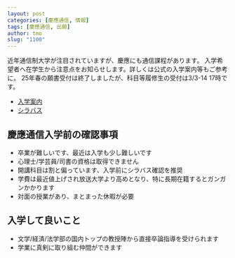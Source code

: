 ```yaml
---
layout: post
categories: [慶應通信, 情報]
tags: [慶應通信, 出願]
author: tmo
slug: "1100"
---
```

近年通信制大学が注目されていますが、慶應にも通信課程があります。
入学希望者へ在学生から注意点をお知らせします。詳しくは公式の入学案内等もご参考に。
25年春の願書受付は終了しましたが、科目等履修生の受付は3/3-14 17時です。
* [入学案内](https://tsushin.keio.ac.jp/application/)
* [シラバス](https://slbs.tsushin.keio.ac.jp)

## 慶應通信入学前の確認事項
* 卒業が難しいです、最近は入学も少し難しいです
* 心理士/学芸員/司書の資格は取得できません
* 開講科目は割と偏っています、入学前にシラバス確認を推奨
* 学費は最近値上げされ放送大学より高めとなり、特に長期在籍するとガンガンかかります
* 対面の授業があり、まとまった休暇が必要

## 入学して良いこと
* 文学/経済/法学部の国内トップの教授陣から直接卒論指導を受けられます
* 学業に真剣に取り組む仲間ができます